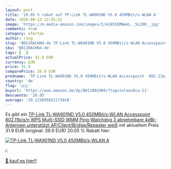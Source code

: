 ```yaml
---
layout: post
title: '20.05 % rabat auf TP-Link TL-WA901ND V5.0 450MBit/s-WLAN A'
date: 2020-09-12 12:55:51
image: 'https://m.media-amazon.com/images/I/410SS5MWwkL._SL200_.jpg'
comments: true
category: ofertas
author: ring
slug: 'B011RACHN4-de TP-Link TL-WA901ND V5.0 450MBit/s-WLAN Accesspoint...'
sku: 'B011RACHN4-de'
tags: [  ]
actualPrice: 31.9 EUR
currency: EUR
price: 31.9
comparePrice: 39.9 EUR
prodname: 'TP-Link TL-WA901ND V5.0 450MBit/s-WLAN Accesspoint  802.11b/g/n  WPS  Multi-SSID  WMM  Ping-Watchdog  3 abnehmbare 4dBi-Antennen  unterstützt AP/Client/Bridge/Repeater  weiß'
country: 'de'
flag: '🇩🇪'
buyurl: 'https://www.amazon.de/dp/B011RACHN4/?tag=tolees0ca-21'
descuento: '20.05'
average: '29.123695652173918'
---
```


Es gibt ein [TP-Link TL-WA901ND V5.0 450MBit/s-WLAN Accesspoint  802.11b/g/n  WPS  Multi-SSID  WMM  Ping-Watchdog  3 abnehmbare 4dBi-Antennen  unterstützt AP/Client/Bridge/Repeater  weiß](https://www.amazon.de/dp/B011RACHN4/?tag=tolees0ca-21) mit aktuellem Preis 31.9 EUR (original: 39.9 EUR) 20.05 % Rabatt hier:

[![TP-Link TL-WA901ND V5.0 450MBit/s-WLAN A](https://m.media-amazon.com/images/I/410SS5MWwkL._SL200_.jpg)](https://www.amazon.de/dp/B011RACHN4/?tag=tolees0ca-21)

ℹ️:


[🛒 kauf es hier!!](https://www.amazon.de/dp/B011RACHN4/?tag=tolees0ca-21)
